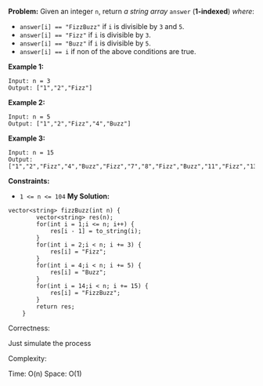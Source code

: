 **Problem:**
Given an integer `n`, return *a string array* `answer` (**1-indexed**) *where*:

- `answer[i] == "FizzBuzz"` if `i` is divisible by `3` and `5`.
- `answer[i] == "Fizz"` if `i` is divisible by `3`.
- `answer[i] == "Buzz"` if `i` is divisible by `5`.
- `answer[i] == i` if non of the above conditions are true.

 

**Example 1:**

```
Input: n = 3
Output: ["1","2","Fizz"]
```

**Example 2:**

```
Input: n = 5
Output: ["1","2","Fizz","4","Buzz"]
```

**Example 3:**

```
Input: n = 15
Output: ["1","2","Fizz","4","Buzz","Fizz","7","8","Fizz","Buzz","11","Fizz","13","14","FizzBuzz"]
```

 

**Constraints:**

- `1 <= n <= 104`
**My Solution:**
```
vector<string> fizzBuzz(int n) {
        vector<string> res(n);
        for(int i = 1;i <= n; i++) {
            res[i - 1] = to_string(i);
        }
        for(int i = 2;i < n; i += 3) {
            res[i] = "Fizz";
        }
        for(int i = 4;i < n; i += 5) {
            res[i] = "Buzz";
        }
        for(int i = 14;i < n; i += 15) {
            res[i] = "FizzBuzz";
        }
        return res;
    }
```
Correctness:

Just simulate the process

Complexity:

Time: O(n)
Space: O(1)
